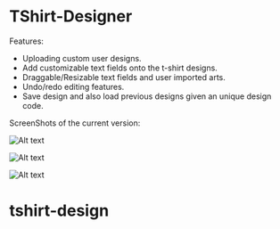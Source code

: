 # TShirt-Designer

Features:
* Uploading custom user designs.
* Add customizable text fields onto the t-shirt designs.
* Draggable/Resizable text fields and user imported arts.
* Undo/redo editing features.
* Save design and also load previous designs given an unique design code.


ScreenShots of the current version:

![Alt text](http://i.imgur.com/awVeBNp.png)

![Alt text](http://i.imgur.com/hBisXrJ.png)

![Alt text](http://i.imgur.com/jhXIVzM.png)


# tshirt-design
